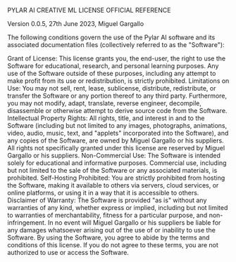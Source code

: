PYLAR AI CREATIVE ML LICENSE
OFFICIAL REFERENCE

Version 0.0.5, 27th June 2023, Miguel Gargallo

The following conditions govern the use of the Pylar AI software and its associated documentation files (collectively referred to as the "Software"):

Grant of License: This license grants you, the end-user, the right to use the Software for educational, research, and personal learning purposes. Any use of the Software outside of these purposes, including any attempt to make profit from its use or redistribution, is strictly prohibited.
Limitations on Use: You may not sell, rent, lease, sublicense, distribute, redistribute, or transfer the Software or any portion thereof to any third party. Furthermore, you may not modify, adapt, translate, reverse engineer, decompile, disassemble or otherwise attempt to derive source code from the Software.
Intellectual Property Rights: All rights, title, and interest in and to the Software (including but not limited to any images, photographs, animations, video, audio, music, text, and "applets" incorporated into the Software), and any copies of the Software, are owned by Miguel Gargallo or his suppliers. All rights not specifically granted under this license are reserved by Miguel Gargallo or his suppliers.
Non-Commercial Use: The Software is intended solely for educational and informative purposes. Commercial use, including but not limited to the sale of the Software or any associated materials, is prohibited.
Self-Hosting Prohibited: You are strictly prohibited from hosting the Software, making it available to others via servers, cloud services, or online platforms, or using it in a way that it is accessible to others.
Disclaimer of Warranty: The Software is provided "as is" without any warranties of any kind, whether express or implied, including but not limited to warranties of merchantability, fitness for a particular purpose, and non-infringement. In no event will Miguel Gargallo or his suppliers be liable for any damages whatsoever arising out of the use of or inability to use the Software.
By using the Software, you agree to abide by the terms and conditions of this license. If you do not agree to these terms, you are not authorized to use or access the Software.
